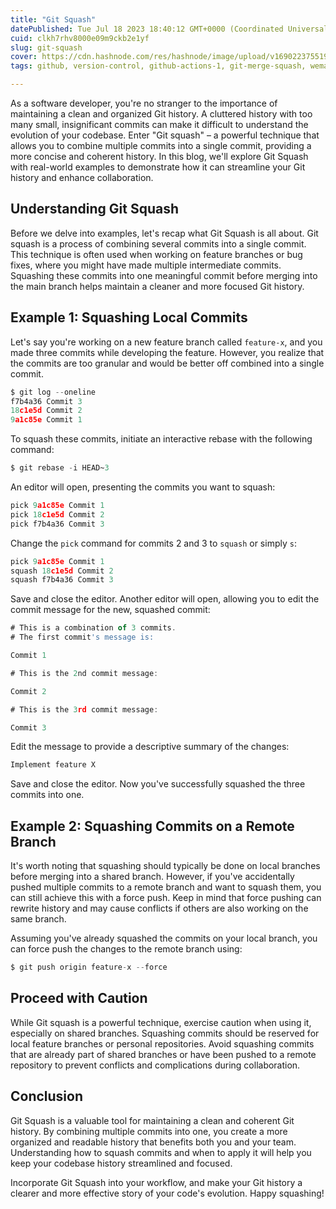 ```yaml
---
title: "Git Squash"
datePublished: Tue Jul 18 2023 18:40:12 GMT+0000 (Coordinated Universal Time)
cuid: clkh7rhv8000e09m9ckb2e1yf
slug: git-squash
cover: https://cdn.hashnode.com/res/hashnode/image/upload/v1690223755196/eb8406ff-af53-481d-bcc3-44454a768e4c.jpeg
tags: github, version-control, github-actions-1, git-merge-squash, wemakedevs

---
```


As a software developer, you're no stranger to the importance of maintaining a clean and organized Git history. A cluttered history with too many small, insignificant commits can make it difficult to understand the evolution of your codebase. Enter "Git squash" – a powerful technique that allows you to combine multiple commits into a single commit, providing a more concise and coherent history. In this blog, we'll explore Git Squash with real-world examples to demonstrate how it can streamline your Git history and enhance collaboration.

## **Understanding Git Squash**

Before we delve into examples, let's recap what Git Squash is all about. Git squash is a process of combining several commits into a single commit. This technique is often used when working on feature branches or bug fixes, where you might have made multiple intermediate commits. Squashing these commits into one meaningful commit before merging into the main branch helps maintain a cleaner and more focused Git history.

## **Example 1: Squashing Local Commits**

Let's say you're working on a new feature branch called `feature-x`, and you made three commits while developing the feature. However, you realize that the commits are too granular and would be better off combined into a single commit.

```javascript
$ git log --oneline
f7b4a36 Commit 3
18c1e5d Commit 2
9a1c85e Commit 1
```

To squash these commits, initiate an interactive rebase with the following command:

```sql
$ git rebase -i HEAD~3
```

An editor will open, presenting the commits you want to squash:

```javascript
pick 9a1c85e Commit 1
pick 18c1e5d Commit 2
pick f7b4a36 Commit 3
```

Change the `pick` command for commits 2 and 3 to `squash` or simply `s`:

```javascript
pick 9a1c85e Commit 1
squash 18c1e5d Commit 2
squash f7b4a36 Commit 3
```

Save and close the editor. Another editor will open, allowing you to edit the commit message for the new, squashed commit:

```javascript
# This is a combination of 3 commits.
# The first commit's message is:

Commit 1

# This is the 2nd commit message:

Commit 2

# This is the 3rd commit message:

Commit 3
```

Edit the message to provide a descriptive summary of the changes:

```javascript
Implement feature X
```

Save and close the editor. Now you've successfully squashed the three commits into one.

## **Example 2: Squashing Commits on a Remote Branch**

It's worth noting that squashing should typically be done on local branches before merging into a shared branch. However, if you've accidentally pushed multiple commits to a remote branch and want to squash them, you can still achieve this with a force push. Keep in mind that force pushing can rewrite history and may cause conflicts if others are also working on the same branch.

Assuming you've already squashed the commits on your local branch, you can force push the changes to the remote branch using:

```javascript
$ git push origin feature-x --force
```

## **Proceed with Caution**

While Git squash is a powerful technique, exercise caution when using it, especially on shared branches. Squashing commits should be reserved for local feature branches or personal repositories. Avoid squashing commits that are already part of shared branches or have been pushed to a remote repository to prevent conflicts and complications during collaboration.

## **Conclusion**

Git Squash is a valuable tool for maintaining a clean and coherent Git history. By combining multiple commits into one, you create a more organized and readable history that benefits both you and your team. Understanding how to squash commits and when to apply it will help you keep your codebase history streamlined and focused.

Incorporate Git Squash into your workflow, and make your Git history a clearer and more effective story of your code's evolution. Happy squashing!